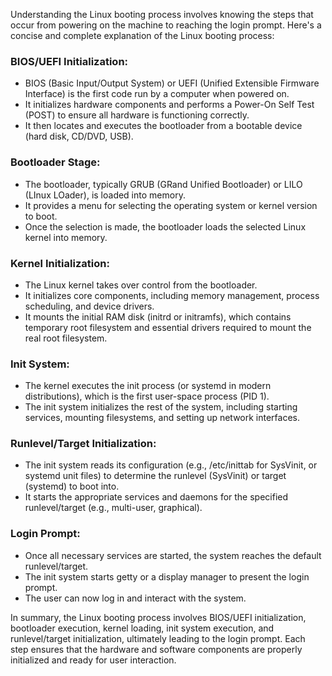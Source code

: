 Understanding the Linux booting process involves knowing the steps that occur from powering on the machine to reaching the login prompt. Here's a concise and complete explanation of the Linux booting process:

### BIOS/UEFI Initialization:

- BIOS (Basic Input/Output System) or UEFI (Unified Extensible Firmware Interface) is the first code run by a computer when powered on.
- It initializes hardware components and performs a Power-On Self Test (POST) to ensure all hardware is functioning correctly.
- It then locates and executes the bootloader from a bootable device (hard disk, CD/DVD, USB).

### Bootloader Stage:

- The bootloader, typically GRUB (GRand Unified Bootloader) or LILO (LInux LOader), is loaded into memory.
- It provides a menu for selecting the operating system or kernel version to boot.
- Once the selection is made, the bootloader loads the selected Linux kernel into memory.

### Kernel Initialization:

- The Linux kernel takes over control from the bootloader.
- It initializes core components, including memory management, process scheduling, and device drivers.
- It mounts the initial RAM disk (initrd or initramfs), which contains temporary root filesystem and essential drivers required to mount the real root filesystem.

### Init System:

- The kernel executes the init process (or systemd in modern distributions), which is the first user-space process (PID 1).
- The init system initializes the rest of the system, including starting services, mounting filesystems, and setting up network interfaces.

### Runlevel/Target Initialization:

- The init system reads its configuration (e.g., /etc/inittab for SysVinit, or systemd unit files) to determine the runlevel (SysVinit) or target (systemd) to boot into.
- It starts the appropriate services and daemons for the specified runlevel/target (e.g., multi-user, graphical).

### Login Prompt:

- Once all necessary services are started, the system reaches the default runlevel/target.
- The init system starts getty or a display manager to present the login prompt.
- The user can now log in and interact with the system.

In summary, the Linux booting process involves BIOS/UEFI initialization, bootloader execution, kernel loading, init system execution, and runlevel/target initialization, ultimately leading to the login prompt. Each step ensures that the hardware and software components are properly initialized and ready for user interaction.
